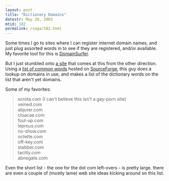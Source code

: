 ```yaml
---
layout: post
title: "Dictionary Domains"
datestr: May 20, 2003
mtid: 182
permalink: /saga/182.html
---
```


Some times I go to sites where I can register internet domain names, and just plug assorted words in to see if they are registered, and/or available.  My favorite tool for this is <a href="http://www.domainsurfer.com/">DomainSurfer</a>.

But I just stumbled onto <a href="http://www.waxy.org/projects/domains/">a site</a> that comes at this from the other direction.  Using a <a href="http://wordlist.sourceforge.net/">list of common words</a> hosted on <a href="http://www.sourceforge.net/">SourceForge</a>, this guy does a lookup on domains in use, and makes a list of the dictionary words on the list that aren't yet domains.

Some of my favorites:
<blockquote> scrota.com (I can't believe this isn't a gay-porn site)<br />
veined.com<br />
abjurer.com<br />
cloacae.com<br />
foul-up.com<br />
leprous.com<br />
no-show.com<br />
octette.com<br />
off-key.com<br />
stabber.com<br />
tacitly.com<br />
abnegate.com<br />
</blockquote>
Even the short list - the one for the dot com left-overs - is pretty large.  there are even a couple of (mostly lame) web site ideas kicking around on this list.

